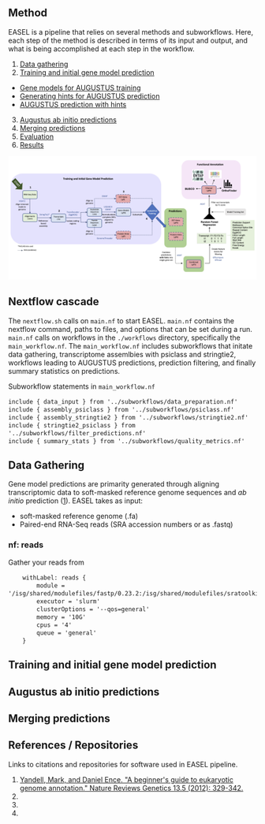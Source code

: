 ## Method

EASEL is a pipeline that relies on several methods and subworkflows. Here, each step of the method is described in terms of its input and output, and what is being accomplished at each step in the workflow.

1. [Data gathering](#data-gathering)
2. [Training and initial gene model prediction](#training-and-initial-gene-model-prediction)
- [Gene models for AUGUSTUS training](https://gitlab.com/PlantGenomicsLab/easel-augustus-training/-/blob/main/Files/2_generating_gene_models.md)
- [Generating hints for AUGUSTUS prediction](https://gitlab.com/PlantGenomicsLab/easel-augustus-training/-/blob/main/Files/3_hints_for_augustus.md)
- [AUGUSTUS prediction with hints](https://gitlab.com/PlantGenomicsLab/easel-augustus-training/-/blob/main/Files/4_Augustus_with_hints.md)
3. [Augustus ab initio predictions](#augustus-ab-initio-predictions)
4. [Merging predictions](#merging-predicitons)
6. [Evaluation](https://gitlab.com/PlantGenomicsLab/easel-augustus-training/-/blob/main/Files/6_evaluation.md)
7. [Results](https://gitlab.com/PlantGenomicsLab/easel-augustus-training/-/blob/main/Files/7_Results.md)

![](files/figs/easel_pipeline_Nov22.png)

## Nextflow cascade

The `nextflow.sh` calls on `main.nf` to start EASEL. `main.nf` contains the nextflow command, paths to files, and options that can be set during a run. `main.nf` calls on workflows in the `./workflows` directory, specifically the `main_workflow.nf`. The `main_workflow.nf` includes subworkflows that initate data gathering, transcriptome assemlbies with psiclass and stringtie2, workflows leading to AUGUSTUS predictions, prediction filtering, and finally summary statistics on predictions.

Subworkflow statements in `main_workflow.nf`

```
include { data_input } from '../subworkflows/data_preparation.nf'
include { assembly_psiclass } from '../subworkflows/psiclass.nf'
include { assembly_stringtie2 } from '../subworkflows/stringtie2.nf'
include { stringtie2_psiclass } from '../subworkflows/filter_predictions.nf'
include { summary_stats } from '../subworkflows/quality_metrics.nf'
```


## Data Gathering

Gene model predictions are primarity generated through aligning transcriptomic data to soft-masked reference genome sequences and *ab initio* prediction ([1](#1.)). EASEL takes as input: 
- soft-masked reference genome (.fa)
- Paired-end RNA-Seq reads (SRA accession numbers or as .fastq)

### nf: reads

Gather your reads from 

```
    withLabel: reads {
        module = '/isg/shared/modulefiles/fastp/0.23.2:/isg/shared/modulefiles/sratoolkit/2.11.3'
        executor = 'slurm'
        clusterOptions = '--qos=general'
        memory = '10G' 
        cpus = '4'
        queue = 'general'
    }
```

## Training and initial gene model prediction

## Augustus ab initio predictions

## Merging predictions


## References / Repositories

Links to citations and repositories for software used in EASEL pipeline.

1. [Yandell, Mark, and Daniel Ence. "A beginner's guide to eukaryotic genome annotation." Nature Reviews Genetics 13.5 (2012): 329-342.](https://www.nature.com/articles/nrg3174)
2. []()
2. []()
2. []()
